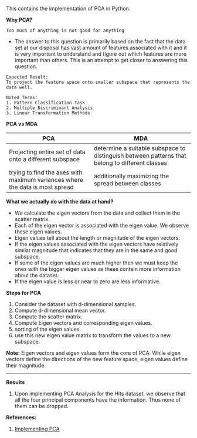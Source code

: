 This contains the implementation of PCA in Python. 

**Why PCA?**  
```
Too much of anything is not good for anything
```
- The answer to this question is primarily based on the fact that the data set at our disposal has vast amount of features associated with it and it is very important to understand and figure out which features are more important than others. This is an attempt to get closer to answering this question.

```
Expected Result:  
To project the feature space onto smaller subspace that represents the data well.

Noted Terms:
1. Pattern Classification Task
2. Multiple Discriminant Analysis
3. Linear Transformation Methods
```
**PCA vs MDA**  

|PCA|MDA|
|---|---|
|Projecting entire set of data onto a different subspace| determine a suitable subspace to distinguish between patterns that belong to different classes|
|trying to find the axes with maximum variances where the data is most spread|additionally maximizing the spread between classes|

**What we actually do with the data at hand?**
- We calculate the eigen vectors from the data and collect them in the scatter matrix.
- Each of the eigen vector is associated with the eigen value. We observe these eigen values. 
- Eigen values tell about the length or magnitude of the eigen vectors. 
- If the eigen values associated with the eigen vectors have relatively similar magnitude that indicates that they are in the same and good subspace.
- If some of the eigen values are much higher then we must keep the ones with the bigger eigen values as these contain more information about the dataset.
- If the eigen value is less or near to zero are less informative.

**Steps for PCA**  
1. Consider the dataset with d-dimensional samples.
2. Compute d-dimensional mean vector.
3. Compute the scatter matrix.
4. Compute Eigen vectors and corresponding eigen values.
5. sorting of the eigen values.
6. use this new eigen value matrix to transform the values to a new subspace.

**Note:** Eigen vectors and eigen values form the core of PCA. While eigen vectors define the directions of the new feature space, eigen values define their magnitude.  

---
**Results**  
1. Upon implementing PCA Analysis for the Hits dataset, we observe that all the four principal components have the information. Thus none of them can be dropped.  


**References:**  
1. [Implementing PCA](https://sebastianraschka.com/Articles/2014_pca_step_by_step.html)
